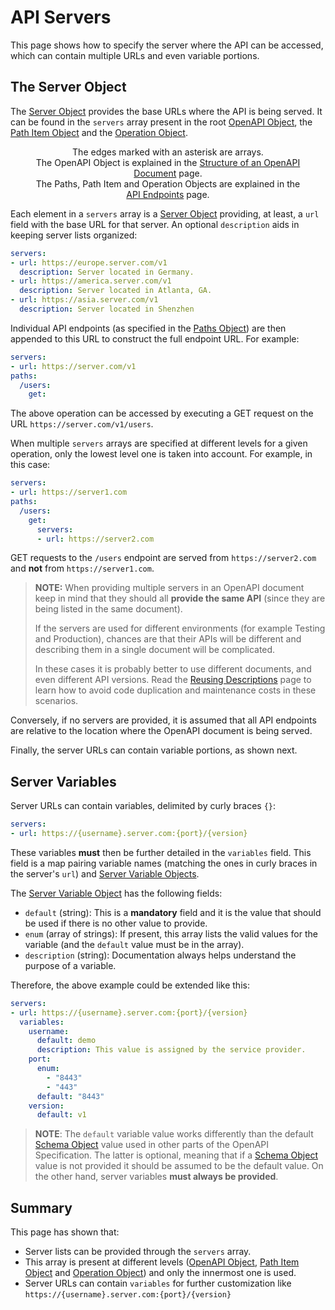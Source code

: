 # API Servers

This page shows how to specify the server where the API can be accessed, which can contain multiple URLs and even variable portions.

## The Server Object

The [Server Object](https://spec.openapis.org/oas/v3.0.3#serverObject) provides the base URLs where the API is being served. It can be found in the `servers` array present in the root [OpenAPI Object](https://spec.openapis.org/oas/v3.0.3#oasServers), the [Path Item Object](https://spec.openapis.org/oas/v3.0.3#pathItemServers) and the [Operation Object](https://spec.openapis.org/oas/v3.0.3#operationServers).

<figure style="text-align:center">
  <object type="image/svg+xml" data="img/server-object.svg"></object>
  <figcaption>The edges marked with an asterisk are arrays.<br/>The OpenAPI Object is explained in the <a href="specification-structure.md">Structure of an OpenAPI Document</a> page.<br/>The Paths, Path Item and Operation Objects are explained in the <a href="specification-paths.md">API Endpoints</a> page.</figcaption>
</figure>

Each element in a `servers` array is a [Server Object](https://spec.openapis.org/oas/v3.0.3#serverObject) providing, at least, a `url` field with the base URL for that server. An optional `description` aids in keeping server lists organized:

```yaml
servers:
- url: https://europe.server.com/v1
  description: Server located in Germany.
- url: https://america.server.com/v1
  description: Server located in Atlanta, GA.
- url: https://asia.server.com/v1
  description: Server located in Shenzhen
```

Individual API endpoints (as specified in the [Paths Object](https://spec.openapis.org/oas/v3.0.3#pathsObject)) are then appended to this URL to construct the full endpoint URL. For example:

```yaml
servers:
- url: https://server.com/v1
paths:
  /users:
    get:
```

The above operation can be accessed by executing a GET request on the URL `https://server.com/v1/users`.

When multiple `servers` arrays are specified at different levels for a given operation, only the lowest level one is taken into account. For example, in this case:

```yaml
servers:
- url: https://server1.com
paths:
  /users:
    get:
      servers:
      - url: https://server2.com
```

GET requests to the `/users` endpoint are served from `https://server2.com` and **not** from `https://server1.com`.

> **NOTE:**
> When providing multiple servers in an OpenAPI document keep in mind that they should all **provide the same API** (since they are being listed in the same document).
>
> If the servers are used for different environments (for example Testing and Production), chances are that their APIs will be different and describing them in a single document will be complicated.
>
> In these cases it is probably better to use different documents, and even different API versions. Read the [Reusing Descriptions](specification-components.md) page to learn how to avoid code duplication and maintenance costs in these scenarios.

Conversely, if no servers are provided, it is assumed that all API endpoints are relative to the location where the OpenAPI document is being served.

Finally, the server URLs can contain variable portions, as shown next.

## Server Variables

Server URLs can contain variables, delimited by curly braces `{}`:

```yaml
servers:
- url: https://{username}.server.com:{port}/{version}
```

These variables **must** then be further detailed in the `variables` field. This field is a map pairing variable names (matching the ones in curly braces in the server's `url`) and [Server Variable Objects](https://spec.openapis.org/oas/v3.0.3#serverVariableObject).

The [Server Variable Object](https://spec.openapis.org/oas/v3.0.3#serverVariableObject) has the following fields:

- `default` (string): This is a **mandatory** field and it is the value that should be used if there is no other value to provide.
- `enum` (array of strings): If present, this array lists the valid values for the variable (and the `default` value must be in the array).
- `description` (string): Documentation always helps understand the purpose of a variable.

Therefore, the above example could be extended like this:

```yaml
servers:
- url: https://{username}.server.com:{port}/{version}
  variables:
    username:
      default: demo
      description: This value is assigned by the service provider.
    port:
      enum:
        - "8443"
        - "443"
      default: "8443"
    version:
      default: v1
```

> **NOTE**:
> The `default` variable value works differently than the default [Schema Object](https://spec.openapis.org/oas/v3.0.3#schemaObject) value used in other parts of the OpenAPI Specification. The latter is optional, meaning that if a [Schema Object](https://spec.openapis.org/oas/v3.0.3#schemaObject) value is not provided it should be assumed to be the default value. On the other hand, server variables **must always be provided**.

## Summary

This page has shown that:

- Server lists can be provided through the `servers` array.
- This array is present at different levels ([OpenAPI Object](https://spec.openapis.org/oas/v3.0.3#oasServers), [Path Item Object](https://spec.openapis.org/oas/v3.0.3#pathItemServers) and  [Operation Object](https://spec.openapis.org/oas/v3.0.3#operationServers)) and only the innermost one is used.
- Server URLs can contain `variables` for further customization like `https://{username}.server.com:{port}/{version}`
